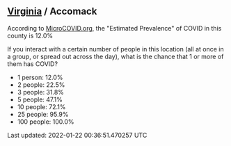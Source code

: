 
## [Virginia](/united-states/virginia) / Accomack

According to [MicroCOVID.org](http://microcovid.org),
the "Estimated Prevalence" of COVID in this county is 12.0%

If you interact with a certain number of people in this location
(all at once in a group, or spread out across the day), what is the chance that
1 or more of them has COVID?

- 1 person: 12.0%
- 2 people: 22.5%
- 3 people: 31.8%
- 5 people: 47.1%
- 10 people: 72.1%
- 25 people: 95.9%
- 100 people: 100.0%

Last updated: 2022-01-22 00:36:51.470257 UTC
